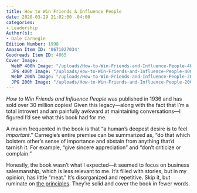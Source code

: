 ```yaml
---
title: How to Win Friends & Influence People
date: 2020-03-29 21:02:00 -04:00
categories:
- Leadership
Author(s):
- Dale Carnegie
Edition Number: 1998
Amazon Item ID: '0671027034'
Goodreads Item ID: 4865
Cover Image:
  WebP 400h Image: "/uploads/How-to-Win-Friends-and-Influence-People-400h.webp"
  JPG 400h Image: "/uploads/How-to-Win-Friends-and-Influence-People-400h.jpg"
  WebP 200h Image: "/uploads/How-to-Win-Friends-and-Influence-People-200h.webp"
  JPG 200h Image: "/uploads/How-to-Win-Friends-and-Influence-People-200h.jpg"
---
```


*How to Win Friends and Influence People* was published in 1936 and has sold over 30 million copies! Given this legacy—along with the fact that I’m a total introvert and am painfully awkward at maintaining conversations—I figured I’d see what this book had for me.

A maxim frequented in the book is that “a human’s deepest desire is to feel *important*.” Carnegie’s entire premise can be summarized as, “do that which bolsters other’s sense of importance and abstain from anything that’d tarnish it. For example, “give sincere appreciation” and “don’t criticize or complain.”

Honestly, the book wasn’t what I expected—it seemed to focus on business salesmanship, which is less relevant to me. It’s filled with stories, but in my opinion, has little “meat.” It’s disorganized and repetitive. Skip it, but ruminate on [the principles](https://en.wikipedia.org/wiki/How_to_Win_Friends_and_Influence_People#Fundamental_Techniques_in_Handling_People). They’re solid and cover the book in fewer words.